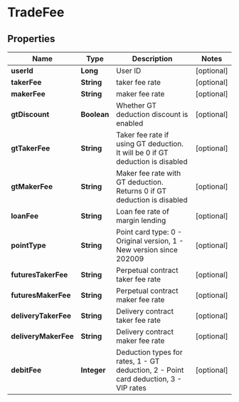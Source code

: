 
# TradeFee

## Properties

Name | Type | Description | Notes
------------ | ------------- | ------------- | -------------
**userId** | **Long** | User ID |  [optional]
**takerFee** | **String** | taker fee rate |  [optional]
**makerFee** | **String** | maker fee rate |  [optional]
**gtDiscount** | **Boolean** | Whether GT deduction discount is enabled |  [optional]
**gtTakerFee** | **String** | Taker fee rate if using GT deduction. It will be 0 if GT deduction is disabled |  [optional]
**gtMakerFee** | **String** | Maker fee rate with GT deduction. Returns 0 if GT deduction is disabled |  [optional]
**loanFee** | **String** | Loan fee rate of margin lending |  [optional]
**pointType** | **String** | Point card type: 0 - Original version, 1 - New version since 202009 |  [optional]
**futuresTakerFee** | **String** | Perpetual contract taker fee rate |  [optional]
**futuresMakerFee** | **String** | Perpetual contract maker fee rate |  [optional]
**deliveryTakerFee** | **String** | Delivery contract taker fee rate |  [optional]
**deliveryMakerFee** | **String** | Delivery contract maker fee rate |  [optional]
**debitFee** | **Integer** | Deduction types for rates, 1 - GT deduction, 2 - Point card deduction, 3 - VIP rates |  [optional]


